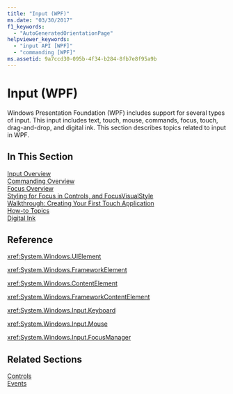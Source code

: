 ```yaml
---
title: "Input (WPF)"
ms.date: "03/30/2017"
f1_keywords: 
  - "AutoGeneratedOrientationPage"
helpviewer_keywords: 
  - "input API [WPF]"
  - "commanding [WPF]"
ms.assetid: 9a7ccd30-095b-4f34-b284-8fb7e8f95a9b
---
```

# Input (WPF)
Windows Presentation Foundation (WPF) includes support for several types of input. This input includes text, touch, mouse, commands, focus, touch, drag-and-drop, and digital ink. This section describes topics related to input in WPF.  
  
## In This Section  
 [Input Overview](input-overview.md)  
 [Commanding Overview](commanding-overview.md)  
 [Focus Overview](focus-overview.md)  
 [Styling for Focus in Controls, and FocusVisualStyle](styling-for-focus-in-controls-and-focusvisualstyle.md)  
 [Walkthrough: Creating Your First Touch Application](walkthrough-creating-your-first-touch-application.md)  
 [How-to Topics](input-and-commands-how-to-topics.md)  
 [Digital Ink](digital-ink.md)  
  
## Reference  
 <xref:System.Windows.UIElement>  
  
 <xref:System.Windows.FrameworkElement>  
  
 <xref:System.Windows.ContentElement>  
  
 <xref:System.Windows.FrameworkContentElement>  
  
 <xref:System.Windows.Input.Keyboard>  
  
 <xref:System.Windows.Input.Mouse>  
  
 <xref:System.Windows.Input.FocusManager>  
  
## Related Sections  
 [Controls](../controls/index.md)  
  [Events](events-wpf.md)
